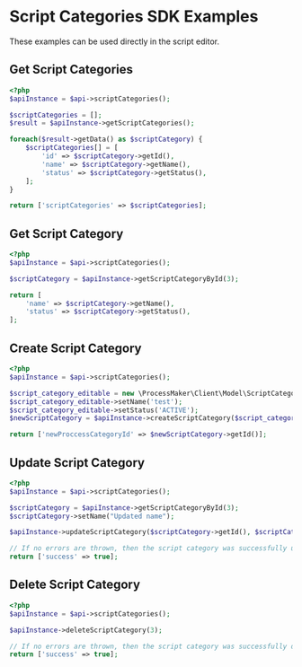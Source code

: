 # Script Categories SDK Examples

These examples can be used directly in the script editor.

## Get Script Categories

```php
<?php
$apiInstance = $api->scriptCategories();

$scriptCategories = [];
$result = $apiInstance->getScriptCategories();

foreach($result->getData() as $scriptCategory) {
    $scriptCategories[] = [
        'id' => $scriptCategory->getId(),
        'name' => $scriptCategory->getName(),
        'status' => $scriptCategory->getStatus(),
    ];
}

return ['scriptCategories' => $scriptCategories];
```

## Get Script Category
```php
<?php
$apiInstance = $api->scriptCategories();

$scriptCategory = $apiInstance->getScriptCategoryById(3);

return [
    'name' => $scriptCategory->getName(),
    'status' => $scriptCategory->getStatus(),
];
```

## Create Script Category

```php
<?php
$apiInstance = $api->scriptCategories();

$script_category_editable = new \ProcessMaker\Client\Model\ScriptCategoryEditable();
$script_category_editable->setName('test');
$script_category_editable->setStatus('ACTIVE');
$newScriptCategory = $apiInstance->createScriptCategory($script_category_editable);

return ['newProccessCategoryId' => $newScriptCategory->getId()];
```

## Update Script Category

```php
<?php
$apiInstance = $api->scriptCategories();

$scriptCategory = $apiInstance->getScriptCategoryById(3);
$scriptCategory->setName("Updated name");

$apiInstance->updateScriptCategory($scriptCategory->getId(), $scriptCategory);

// If no errors are thrown, then the script category was successfully updated
return ['success' => true];
```

## Delete Script Category

```php
<?php
$apiInstance = $api->scriptCategories();

$apiInstance->deleteScriptCategory(3);

// If no errors are thrown, then the script category was successfully deleted
return ['success' => true];
```

